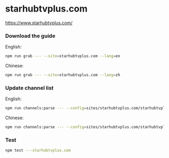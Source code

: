 # starhubtvplus.com

https://www.starhubtvplus.com/

### Download the guide

English:

```sh
npm run grab --- --site=starhubtvplus.com --lang=en
```

Chinese:

```sh
npm run grab --- --site=starhubtvplus.com --lang=zh
```

### Update channel list

English:

```sh
npm run channels:parse --- --config=sites/starhubtvplus.com/starhubtvplus.com.config.js --output=sites/starhubtvplus.com/starhubtvplus.com_en.channels.xml --set=lang:en
```

Chinese:

```sh
npm run channels:parse --- --config=sites/starhubtvplus.com/starhubtvplus.com.config.js --output=sites/starhubtvplus.com/starhubtvplus.com_zh.channels.xml --set=lang:zh
```

### Test

```sh
npm test ---starhubtvplus.com
```
